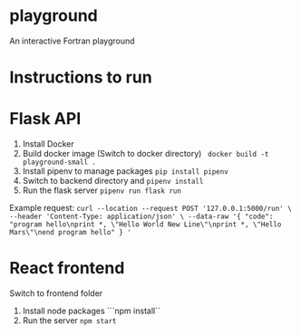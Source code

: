 # playground
An interactive Fortran playground

# Instructions to run

# Flask API
1. Install Docker
2. Build docker image (Switch to docker directory)
``` docker build -t playground-small .``` 
3. Install pipenv to manage packages 
```pip install pipenv```
4. Switch to backend directory and 
```pipenv install```
5. Run the flask server
```pipenv run flask run```

Example request:
`curl --location --request POST '127.0.0.1:5000/run' \ --header 'Content-Type: application/json' \ --data-raw '{ "code": "program hello\nprint *, \"Hello World New Line\"\nprint *, \"Hello Mars\"\nend program hello" } '`

# React frontend
Switch to frontend folder
1. Install node packages
```npm install``
2. Run the server
```npm start```

